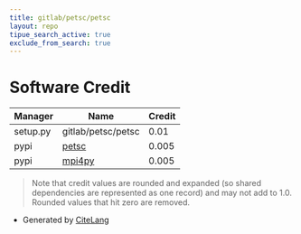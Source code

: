 ```yaml
---
title: gitlab/petsc/petsc
layout: repo
tipue_search_active: true
exclude_from_search: true
---
```

# Software Credit

|Manager|Name|Credit|
|-------|----|------|
|setup.py|gitlab/petsc/petsc|0.01|
|pypi|[petsc](https://petsc.org/)|0.005|
|pypi|[mpi4py](https://github.com/mpi4py/mpi4py/)|0.005|


> Note that credit values are rounded and expanded (so shared dependencies are represented as one record) and may not add to 1.0. Rounded values that hit zero are removed.


- Generated by [CiteLang](https://github.com/vsoch/citelang)
